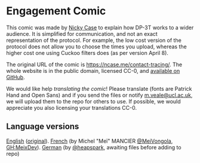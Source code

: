 # Engagement Comic

This comic was made by [Nicky Case](https://ncase.me/) to explain how DP-3T works to a wider audience. It is simplified for communication, and not an exact representation of the protocol. For example, the low cost version of the protocol does not allow you to choose the times you upload, whereas the higher cost one using Cuckoo filters does (as per version April 8).

The original URL of the comic is https://ncase.me/contact-tracing/. The whole website is in the public domain, licensed CC-0, and [available on GitHub](https://github.com/ncase/ncase.github.io).

We would like help *translating the comic*! Please translate (fonts are Patrick Hand and Open Sans) and if you send the files or notify m.veale@ucl.ac.uk, we will upload them to the repo for others to use. If possible, we would appreciate you also licensing your translations CC-0.

## Language versions
[English](https://github.com/DP-3T/documents/tree/master/public%20engagement/cartoon/fr) ([original](https://ncase.me/contact-tracing/)). 
[French](https://github.com/DP-3T/documents/tree/master/public%20engagement/cartoon/fr) (by Michel "Meï" MANCIER [@MeiVongola](https://twitter.com/meivongola), [GH:MeixDev](github.com/MeixDev)). 
[German](https://twitter.com/heapspark/status/1248339741155774464) (by [@heapspark](https://twitter.com/heapspark), awaiting files before adding to repo)
